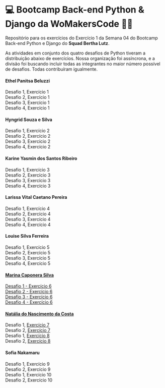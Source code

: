 # 💻 Bootcamp Back-end Python & Django da WoMakersCode 👩‍💻

Repositório para os exercícios do Exercício 1 da Semana 04 do Bootcamp Back-end Python e Django do **Squad Bertha Lutz**.

As atividades em conjunto dos quatro desafios de Python tiveram a distribuição abaixo de exercícios. Nossa organização foi assíncrona, e a divisão foi buscando incluir todas as integrantes no maior número possível de desafios. Todas contribuíram igualmente.


#### Ethel Panitsa Beluzzi

Desafio 1, Exercício 1 <br>
Desafio 2, Exercício 1 <br>
Desafio 3, Exercício 1 <br>
Desafio 4, Exercício 1 <br>


#### Hyngrid Souza e Silva

Desafio 1, Exercício 2 <br>
Desafio 2, Exercício 2 <br>
Desafio 3, Exercício 2 <br>
Desafio 4, Exercício 2 <br>


#### Karine Yasmin dos Santos Ribeiro

Desafio 1, Exercício 3 <br>
Desafio 2, Exercício 3 <br>
Desafio 3, Exercício 3 <br>
Desafio 4, Exercício 3 <br>


#### Larissa Vital Caetano Pereira

Desafio 1, Exercício 4 <br> 
Desafio 2, Exercício 4 <br>
Desafio 3, Exercício 4 <br>
Desafio 4, Exercício 4 <br>


#### Louise Silva Ferreira

Desafio 1, Exercício 5 <br>
Desafio 2, Exercício 5 <br>
Desafio 3, Exercício 5 <br>
Desafio 4, Exercício 5 <br>


#### [Marina Caponera Silva](https://github.com/mcaponera)

[Desafio 1 - Exercício 6](1-conceitos-basicos/6_tempo_viagem.py) <br>
[Desafio 2 - Exercício 6](2-tomada-decisao-estruturas-repeticao/6_login.py) <br>
[Desafio 3 - Exercício 6](3-listas-tuplas-dicionarios/6_nome_invertido.py) <br>
[Desafio 4 - Exercício 6](4-funcoes/6_forca.py) <br>


#### [Natália do Nascimento da Costa](https://github.com/nataliannc)

Desafio 1, [Exercício 7](1-conceitos-basicos/7_imc.py) <br>
Desafio 2, [Exercício 7](2-tomada-decisao-estruturas-repeticao/7_idade.py) <br>
Desafio 1, [Exercício 8](1-conceitos-basicos/8_salario_mensal.py) <br>
Desafio 2, [Exercício 8](2-tomada-decisao-estruturas-repeticao/8_maior_que.py) <br>


#### Sofia Nakamaru 

Desafio 1, Exercício 9 <br>
Desafio 2, Exercício 9 <br>
Desafio 1, Exercício 10 <br>
Desafio 2, Exercício 10 <br>
